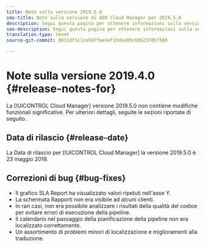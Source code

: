 ```yaml
---
title: Note sulla versione 2019.5.0
seo-title: Note sulla versione di AEM Cloud Manager per 2019.5.0
description: Segui questa pagina per ottenere informazioni sulla versione 2019.5.0 di Cloud Manager.
seo-description: Segui questa pagina per ottenere informazioni sulla versione 2019.5.0 di AEM Cloud Manager.
translation-type: tm+mt
source-git-commit: 8031df1c1ce9d7fee4ef33de289c6952370b7589

---
```



# Note sulla versione 2019.4.0 {#release-notes-for}

La [!UICONTROL Cloud Manager] versione 2019.5.0 non contiene modifiche funzionali significative. Per ulteriori dettagli, seguite le sezioni riportate di seguito.

## Data di rilascio {#release-date}

La Data di rilascio per [!UICONTROL Cloud Manager] la versione 2019.5.0 è 23 maggio 2019.


## Correzioni di bug {#bug-fixes}

* Il grafico SLA Report ha visualizzato valori ripetuti nell&#39;asse Y.
* La schermata Rapporti non era visibile ad alcuni clienti.
* In rari casi, non era possibile analizzare i risultati della qualità del codice per evitare errori di esecuzione della pipeline.
* Il calendario nel passaggio della pianificazione della pipeline non era localizzato correttamente.
* Un assortimento di problemi minori di localizzazione e miglioramenti alla traduzione.